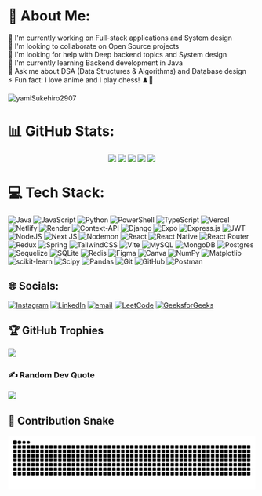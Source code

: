 # 💫 About Me:
🔭 I'm currently working on Full-stack applications and System design<br>👯 I'm looking to collaborate on Open Source projects<br>🤝 I'm looking for help with Deep backend topics and System design<br>🌱 I'm currently learning Backend development in Java<br>💬 Ask me about DSA (Data Structures & Algorithms) and Database design<br>⚡ Fun fact: I love anime and I play chess! ♟️🎌

<p align="left"> <img src="https://komarev.com/ghpvc/?username=yamiSukehiro2907&label=Profile%20views&color=0e75b6&style=flat" alt="yamiSukehiro2907" /> </p>

# 📊 GitHub Stats:

<div align="center">
  <img src="http://github-profile-summary-cards.vercel.app/api/cards/profile-details?username=yamiSukehiro2907&theme=vision_friendly_dark"/>

  <img src="http://github-profile-summary-cards.vercel.app/api/cards/repos-per-language?username=yamiSukehiro2907&theme=vision_friendly_dark"/>
  <img src="http://github-profile-summary-cards.vercel.app/api/cards/most-commit-language?username=yamiSukehiro2907&theme=vision_friendly_dark"/>

  <img src="http://github-profile-summary-cards.vercel.app/api/cards/stats?username=yamiSukehiro2907&theme=vision_friendly_dark"/>
  <img src="http://github-profile-summary-cards.vercel.app/api/cards/productive-time?username=yamiSukehiro2907&theme=vision_friendly_dark&utcOffset=8"/>
</div>


# 💻 Tech Stack:
![Java](https://img.shields.io/badge/java-%23ED8B00.svg?style=for-the-badge&logo=openjdk&logoColor=white) ![JavaScript](https://img.shields.io/badge/javascript-%23323330.svg?style=for-the-badge&logo=javascript&logoColor=%23F7DF1E) ![Python](https://img.shields.io/badge/python-3670A0?style=for-the-badge&logo=python&logoColor=ffdd54) ![PowerShell](https://img.shields.io/badge/PowerShell-%235391FE.svg?style=for-the-badge&logo=powershell&logoColor=white) ![TypeScript](https://img.shields.io/badge/typescript-%23007ACC.svg?style=for-the-badge&logo=typescript&logoColor=white) ![Vercel](https://img.shields.io/badge/vercel-%23000000.svg?style=for-the-badge&logo=vercel&logoColor=white) ![Netlify](https://img.shields.io/badge/netlify-%23000000.svg?style=for-the-badge&logo=netlify&logoColor=#00C7B7) ![Render](https://img.shields.io/badge/Render-%46E3B7.svg?style=for-the-badge&logo=render&logoColor=white) ![Context-API](https://img.shields.io/badge/Context--Api-000000?style=for-the-badge&logo=react) ![Django](https://img.shields.io/badge/django-%23092E20.svg?style=for-the-badge&logo=django&logoColor=white) ![Expo](https://img.shields.io/badge/expo-1C1E24?style=for-the-badge&logo=expo&logoColor=#D04A37) ![Express.js](https://img.shields.io/badge/express.js-%23404d59.svg?style=for-the-badge&logo=express&logoColor=%2361DAFB) ![JWT](https://img.shields.io/badge/JWT-black?style=for-the-badge&logo=JSON%20web%20tokens) ![NodeJS](https://img.shields.io/badge/node.js-6DA55F?style=for-the-badge&logo=node.js&logoColor=white) ![Next JS](https://img.shields.io/badge/Next-black?style=for-the-badge&logo=next.js&logoColor=white) ![Nodemon](https://img.shields.io/badge/NODEMON-%23323330.svg?style=for-the-badge&logo=nodemon&logoColor=%BBDEAD) ![React](https://img.shields.io/badge/react-%2320232a.svg?style=for-the-badge&logo=react&logoColor=%2361DAFB) ![React Native](https://img.shields.io/badge/react_native-%2320232a.svg?style=for-the-badge&logo=react&logoColor=%2361DAFB) ![React Router](https://img.shields.io/badge/React_Router-CA4245?style=for-the-badge&logo=react-router&logoColor=white) ![Redux](https://img.shields.io/badge/redux-%23593d88.svg?style=for-the-badge&logo=redux&logoColor=white) ![Spring](https://img.shields.io/badge/spring-%236DB33F.svg?style=for-the-badge&logo=spring&logoColor=white) ![TailwindCSS](https://img.shields.io/badge/tailwindcss-%2338B2AC.svg?style=for-the-badge&logo=tailwind-css&logoColor=white) ![Vite](https://img.shields.io/badge/vite-%23646CFF.svg?style=for-the-badge&logo=vite&logoColor=white) ![MySQL](https://img.shields.io/badge/mysql-4479A1.svg?style=for-the-badge&logo=mysql&logoColor=white) ![MongoDB](https://img.shields.io/badge/MongoDB-%234ea94b.svg?style=for-the-badge&logo=mongodb&logoColor=white) ![Postgres](https://img.shields.io/badge/postgres-%23316192.svg?style=for-the-badge&logo=postgresql&logoColor=white) ![Sequelize](https://img.shields.io/badge/Sequelize-52B0E7?style=for-the-badge&logo=Sequelize&logoColor=white) ![SQLite](https://img.shields.io/badge/sqlite-%2307405e.svg?style=for-the-badge&logo=sqlite&logoColor=white) ![Redis](https://img.shields.io/badge/redis-%23DD0031.svg?style=for-the-badge&logo=redis&logoColor=white) ![Figma](https://img.shields.io/badge/figma-%23F24E1E.svg?style=for-the-badge&logo=figma&logoColor=white) ![Canva](https://img.shields.io/badge/Canva-%2300C4CC.svg?style=for-the-badge&logo=Canva&logoColor=white) ![NumPy](https://img.shields.io/badge/numpy-%23013243.svg?style=for-the-badge&logo=numpy&logoColor=white) ![Matplotlib](https://img.shields.io/badge/Matplotlib-%23ffffff.svg?style=for-the-badge&logo=Matplotlib&logoColor=black) ![scikit-learn](https://img.shields.io/badge/scikit--learn-%23F7931E.svg?style=for-the-badge&logo=scikit-learn&logoColor=white) ![Scipy](https://img.shields.io/badge/SciPy-%230C55A5.svg?style=for-the-badge&logo=scipy&logoColor=%white) ![Pandas](https://img.shields.io/badge/pandas-%23150458.svg?style=for-the-badge&logo=pandas&logoColor=white) ![Git](https://img.shields.io/badge/git-%23F05033.svg?style=for-the-badge&logo=git&logoColor=white) ![GitHub](https://img.shields.io/badge/github-%23121011.svg?style=for-the-badge&logo=github&logoColor=white) ![Postman](https://img.shields.io/badge/Postman-FF6C37?style=for-the-badge&logo=postman&logoColor=white)

## 🌐 Socials:
[![Instagram](https://img.shields.io/badge/Instagram-%23E4405F.svg?logo=Instagram&logoColor=white)](https://instagram.com/vimalyad_2907) [![LinkedIn](https://img.shields.io/badge/LinkedIn-%230077B5.svg?logo=linkedin&logoColor=white)](https://linkedin.com/in/vimal-kumar-yadav-58a7a5316) [![email](https://img.shields.io/badge/Email-D14836?logo=gmail&logoColor=white)](mailto:vimalyadavkr001@gmail.com) [![LeetCode](https://img.shields.io/badge/LeetCode-%23FFA116.svg?logo=LeetCode&logoColor=white)](https://leetcode.com/u/VimalYad_2907/) [![GeeksforGeeks](https://img.shields.io/badge/GeeksforGeeks-%2300C853.svg?logo=GeeksforGeeks&logoColor=white)](https://www.geeksforgeeks.org/user/vimalyad2907/)

## 🏆 GitHub Trophies
![](https://github-profile-trophy.vercel.app/?username=yamiSukehiro2907&theme=radical&no-frame=false&no-bg=false&margin-w=4)

### ✍️ Random Dev Quote
![](https://quotes-github-readme.vercel.app/api?type=horizontal&theme=radical)

## 🐍 Contribution Snake

<picture>
  <source media="(prefers-color-scheme: dark)" srcset="https://raw.githubusercontent.com/yamiSukehiro2907/yamiSukehiro2907/output/github-contribution-grid-snake-dark.svg">
  <source media="(prefers-color-scheme: light)" srcset="https://raw.githubusercontent.com/yamiSukehiro2907/yamiSukehiro2907/output/github-contribution-grid-snake.svg">
  <img alt="github contribution grid snake animation" src="https://raw.githubusercontent.com/yamiSukehiro2907/yamiSukehiro2907/output/github-contribution-grid-snake.svg">
</picture>
